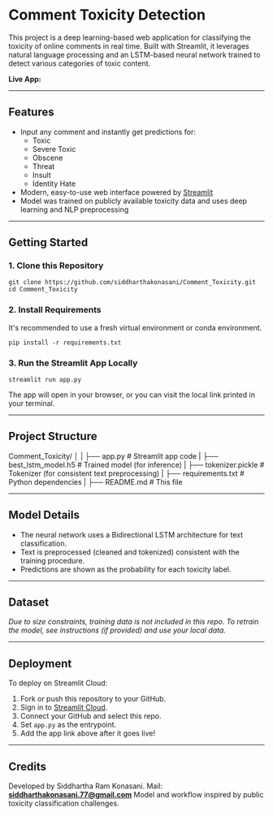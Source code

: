 # Comment Toxicity Detection

This project is a deep learning-based web application for classifying the toxicity of online comments in real time. Built with Streamlit, it leverages natural language processing and an LSTM-based neural network trained to detect various categories of toxic content.

**Live App:**  


---

## Features

- Input any comment and instantly get predictions for:
  - Toxic
  - Severe Toxic
  - Obscene
  - Threat
  - Insult
  - Identity Hate
- Modern, easy-to-use web interface powered by [Streamlit](https://streamlit.io/)
- Model was trained on publicly available toxicity data and uses deep learning and NLP preprocessing

---

## Getting Started

### 1. Clone this Repository

```
git clone https://github.com/siddharthakonasani/Comment_Toxicity.git
cd Comment_Toxicity
```

### 2. Install Requirements

It's recommended to use a fresh virtual environment or conda environment.

```
pip install -r requirements.txt
```


### 3. Run the Streamlit App Locally
```
streamlit run app.py
```


The app will open in your browser, or you can visit the local link printed in your terminal.

---

## Project Structure

Comment_Toxicity/
│
|
├── app.py # Streamlit app code
|
├── best_lstm_model.h5 # Trained model (for inference)
|
├── tokenizer.pickle # Tokenizer (for consistent text preprocessing)
|
├── requirements.txt # Python dependencies
|
├── README.md # This file



---

## Model Details

- The neural network uses a Bidirectional LSTM architecture for text classification.
- Text is preprocessed (cleaned and tokenized) consistent with the training procedure.
- Predictions are shown as the probability for each toxicity label.

---

## Dataset

*Due to size constraints, training data is not included in this repo. To retrain the model, see instructions (if provided) and use your local data.*

---

## Deployment

To deploy on Streamlit Cloud:

1. Fork or push this repository to your GitHub.
2. Sign in to [Streamlit Cloud](https://streamlit.io/cloud).
3. Connect your GitHub and select this repo.
4. Set `app.py` as the entrypoint.  
5. Add the app link above after it goes live!

---

## Credits

Developed by Siddhartha Ram Konasani. 
Mail: **siddharthakonasani.77@gmail.com**
Model and workflow inspired by public toxicity classification challenges.


